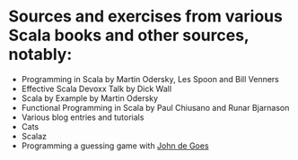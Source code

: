 # Sources and exercises from various Scala books and other sources, notably:

- Programming in Scala by Martin Odersky, Les Spoon and Bill Venners
- Effective Scala Devoxx Talk by Dick Wall
- Scala by Example by Martin Odersky
- Functional Programming in Scala by Paul Chiusano and Runar Bjarnason
- Various blog entries and tutorials
- Cats
- Scalaz
- Programming a guessing game with [John de Goes](https://www.youtube.com/watch?v=sxudIMiOo68)
